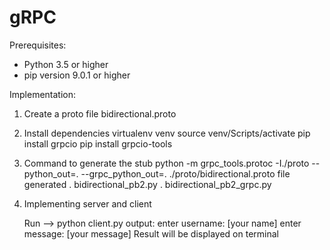 # gRPC

Prerequisites:
 - Python 3.5 or higher
 - pip version 9.0.1 or higher

Implementation:

1. Create a proto file
    bidirectional.proto 

2. Install dependencies
   virtualenv venv
   source venv/Scripts/activate
   pip install grpcio
   pip install grpcio-tools

3. Command to generate the stub
   python -m grpc_tools.protoc -I./proto --python_out=. --grpc_python_out=. ./proto/bidirectional.proto
   file generated
       . bidirectional_pb2.py
       . bidirectional_pb2_grpc.py
4. Implementing server and client
  
   Run --> python client.py
   output:
   enter username: [your name]
   enter message: [your message]
   Result will be displayed on terminal
   


   
